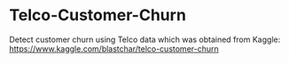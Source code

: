 # Telco-Customer-Churn
Detect customer churn using Telco data which was obtained from Kaggle: https://www.kaggle.com/blastchar/telco-customer-churn